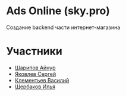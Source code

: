 # Ads Online (sky.pro)

Создание backend части интернет-магазина

# Участники

- [Шарипов Айнур](https://github.com/ainurforex)
- [Яковлев Сергей](https://github.com/svyakovlev)
- [Клементьев Василий](https://github.com/Atrilos)
- [Щербаков Илья](https://github.com/Scherbi1)
